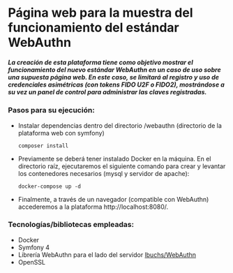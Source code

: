 # Página web para la muestra del funcionamiento del estándar WebAuthn
##### La creación de esta plataforma tiene como objetivo mostrar el funcionamiento del nuevo estándar WebAuthn en un caso de uso sobre una supuesta página web. En este caso, se limitará al registro y uso de credenciales asimétricas (con tokens FIDO U2F o FIDO2), mostrándose a su vez un panel de control para administrar las claves registradas.

### Pasos para su ejecución:
- Instalar dependencias dentro del directorio /webauthn (directorio de la plataforma web con symfony)

  ```
  composer install
  ```
- Previamente se deberá tener instalado Docker en la máquina. En el directorio raíz, ejecutaremos el siguiente comando para crear y levantar los contenedores necesarios (mysql y servidor de apache):
  ```
  docker-compose up -d
  ```
- Finalmente, a través de un navegador (compatible con WebAuthn) accederemos a la plataforma http://localhost:8080/.

### Tecnologías/bibliotecas empleadas:
- Docker
- Symfony 4
- Librería WebAuthn para el lado del servidor [lbuchs/WebAuthn](https://github.com/lbuchs/WebAuthn)
- OpenSSL
